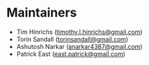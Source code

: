 # Maintainers

- Tim Hinrichs (timothy.l.hinrichs@gmail.com)
- Torin Sandall (torinsandall@gmail.com)
- Ashutosh Narkar (anarkar4387@gmail.com)
- Patrick East (east.patrick@gmail.com)
